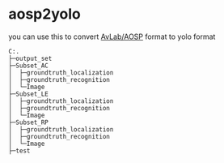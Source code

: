 # aosp2yolo

you can use this to convert [AvLab/AOSP](https://github.com/AvLab-CV/AOLP) format to yolo format

```tree
C:.
├─output_set
├─Subset_AC
│  ├─groundtruth_localization
│  ├─groundtruth_recognition
│  └─Image
├─Subset_LE
│  ├─groundtruth_localization
│  ├─groundtruth_recognition
│  └─Image
├─Subset_RP
│  ├─groundtruth_localization
│  ├─groundtruth_recognition
│  └─Image
├─test
```
